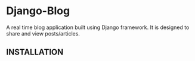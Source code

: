 # Django-Blog
A real time blog application built using Django framework. It is designed to share and view posts/articles.

## INSTALLATION
